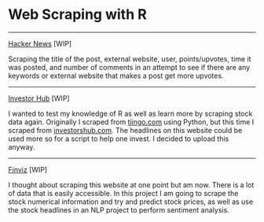 Web Scraping with R
===================

-----------
[Hacker News](hackernews) [WIP]

Scraping the title of the post, external website, user, points/upvotes, time it was posted, and number of comments in an attempt to see if there are any keywords or external website that makes a post get more upvotes.

-----------
[Investor Hub](investorhub) [WIP]

I wanted to test my knowledge of R as well as learn more by scraping stock data again.  Originally I scraped from [tiingo.com](https://tiingo.com) using Python, but this time I scraped from [investorshub.com](https://investorshub.advfn.com).  The headlines on this website could be used more so for a script to help one invest.  I decided to upload this anyway.

------
[Finviz](finviz) [WIP]

I thought about scraping this website at one point but am now.  There is a lot of data that is easily accessible.  In this project I am going to scrape the stock numerical information and try and predict stock prices, as well as use the stock headlines in an NLP project to perform sentiment analysis.
